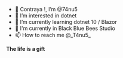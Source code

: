 - 👋 Contraya !, I’m @74nu5
- 👀 I’m interested in dotnet
- 🌱 I’m currently learning dotnet 10 / Blazor
- 👔 I'm currently in Black Blue Bees Studio
- 📫 How to reach me @\_T4nu5\_

__The life is a gift__
<!---
74nu5/74nu5 is a ✨ special ✨ repository because its `README.md` (this file) appears on your GitHub profile.
You can click the Preview link to take a look at your changes.
--->
